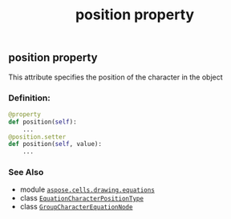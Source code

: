 ﻿---
title: position property
second_title: Aspose.Cells for Python via .NET API References
description: 
type: docs
weight: 210
url: /aspose.cells.drawing.equations/groupcharacterequationnode/position/
is_root: false
---

## position property


This attribute specifies the position of the character in the object
### Definition:
```python
@property
def position(self):
    ...
@position.setter
def position(self, value):
    ...
```

### See Also
* module [`aspose.cells.drawing.equations`](../../)
* class [`EquationCharacterPositionType`](/cells/python-net/aspose.cells.drawing.equations/equationcharacterpositiontype)
* class [`GroupCharacterEquationNode`](/cells/python-net/aspose.cells.drawing.equations/groupcharacterequationnode)
